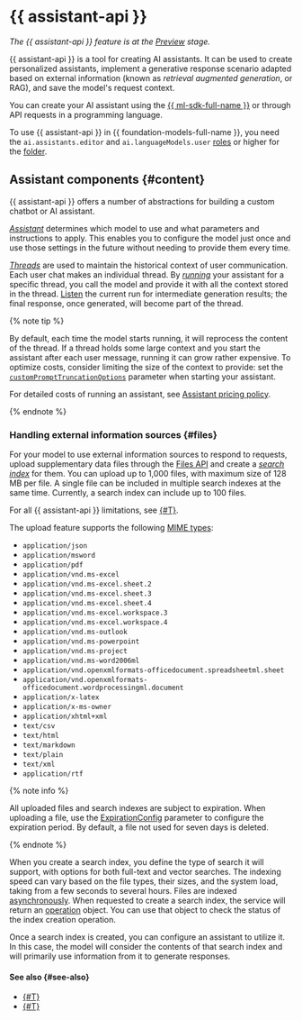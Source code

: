 # {{ assistant-api }}

_The {{ assistant-api }} feature is at the [Preview](../../../overview/concepts/launch-stages.md) stage._

{{ assistant-api }} is a tool for creating AI assistants. It can be used to create personalized assistants, implement a generative response scenario adapted based on external information (known as _retrieval augmented generation_, or RAG), and save the model's request context.

You can create your AI assistant using the [{{ ml-sdk-full-name }}](../../sdk/index.md) or through API requests in a programming language.

To use {{ assistant-api }} in {{ foundation-models-full-name }}, you need the `ai.assistants.editor` and `ai.languageModels.user` [roles](../../security/index.md#service-roles) or higher for the [folder](../../../resource-manager/concepts/resources-hierarchy.md#folder).

## Assistant components {#content}

{{ assistant-api }} offers a number of abstractions for building a custom chatbot or AI assistant. 

[_Assistant_](../../assistants/api-ref/grpc/Assistant/index.md) determines which model to use and what parameters and instructions to apply. This enables you to configure the model just once and use those settings in the future without needing to provide them every time.

[_Threads_](../../threads/api-ref/grpc/index.md) are used to maintain the historical context of user communication. Each user chat makes an individual thread. By [_running_](../../runs/api-ref/grpc/index.md) your assistant for a specific thread, you call the model and provide it with all the context stored in the thread. [Listen](../../runs/api-ref/grpc/Run/listen.md) the current run for intermediate generation results; the final response, once generated, will become part of the thread. 

{% note tip %}

By default, each time the model starts running, it will reprocess the content of the thread. If a thread holds some large context and you start the assistant after each user message, running it can grow rather expensive. To optimize costs, consider limiting the size of the context to provide: set the [`customPromptTruncationOptions`](../../runs/api-ref/grpc/Run/create.md) parameter when starting your assistant.

For detailed costs of running an assistant, see [Assistant pricing policy](../../pricing.md#rules-assistant).

{% endnote %}

### Handling external information sources {#files}

For your model to use external information sources to respond to requests, upload supplementary data files through the [Files API](../../files/api-ref/grpc/index.md) and create a [_search index_](../../searchindex/api-ref/grpc/SearchIndex/create.md) for them. You can upload up to 1,000 files, with maximum size of 128 MB per file. A single file can be included in multiple search indexes at the same time. Currently, a search index can include up to 100 files.

For all {{ assistant-api }} limitations, see [{#T}](../limits.md).

The upload feature supports the following [MIME types](https://en.wikipedia.org/wiki/Media_type): 

* `application/json`
* `application/msword`
* `application/pdf`
* `application/vnd.ms-excel`
* `application/vnd.ms-excel.sheet.2`
* `application/vnd.ms-excel.sheet.3`
* `application/vnd.ms-excel.sheet.4`
* `application/vnd.ms-excel.workspace.3`
* `application/vnd.ms-excel.workspace.4`
* `application/vnd.ms-outlook`
* `application/vnd.ms-powerpoint`
* `application/vnd.ms-project`
* `application/vnd.ms-word2006ml`
* `application/vnd.openxmlformats-officedocument.spreadsheetml.sheet`
* `application/vnd.openxmlformats-officedocument.wordprocessingml.document`
* `application/x-latex`
* `application/x-ms-owner`
* `application/xhtml+xml`
* `text/csv`
* `text/html`
* `text/markdown`
* `text/plain`
* `text/xml`
* `application/rtf`

{% note info %}

All uploaded files and search indexes are subject to expiration. When uploading a file, use the [ExpirationConfig](../../files/api-ref/grpc/File/create.md#yandex.cloud.ai.common.ExpirationConfig) parameter to configure the expiration period. By default, a file not used for seven days is deleted.

{% endnote %}

When you create a search index, you define the type of search it will support, with options for both full-text and vector searches. The indexing speed can vary based on the file types, their sizes, and the system load, taking from a few seconds to several hours. Files are indexed [asynchronously](../index.md#working-mode). When requested to create a search index, the service will return an [operation](../../../api-design-guide/concepts/async.md) object. You can use that object to check the status of the index creation operation.

Once a search index is created, you can configure an assistant to utilize it. In this case, the model will consider the contents of that search index and will primarily use information from it to generate responses. 

#### See also {#see-also}

* [{#T}](../../operations/assistant/create.md)
* [{#T}](../../operations/assistant/create-with-searchindex.md)